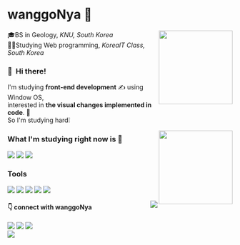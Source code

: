 # wanggoNya 🍊

 <img align='right' src="https://github-readme-stats.vercel.app/api?username=wanggoNya&theme=gruvbox" height="165">
 
<p>
  🎓BS in Geology, <i>KNU, South Korea</i><br>
  🧑‍💻Studying Web programming, <i>KoreaIT Class, South Korea</i>
</b></p>

  
### 👋&nbsp; Hi there! 

I'm studying <b>front-end development</b> ✍️ using Window OS,
<br>interested in <b>the visual changes implemented in code</b>. 🌟 <br>
So I'm studying hard❕
 
<img align='right' src="https://github-readme-stats.vercel.app/api/top-langs/?username=wanggoNya&layout=compact&&theme=gruvbox" height="165">
    
### What I'm studying right now is 🏃
<p>
  <img src="https://img.shields.io/badge/Java-007396?style=flat-square&logo=Java&logoColor=white"/>
  <img src="https://img.shields.io/badge/Python-3776AB?style=flat-square&logo=python&logoColor=white"/>
  <img src="https://img.shields.io/badge/JavaScript-F7DF1E?style=flat-square&logo=Javascript&logoColor=black"/>
  
</p>
 
### Tools
   
<p>
  <img src="https://img.shields.io/badge/VScode-007ACC?style=flat-square&logo=visualstudiocode&logoColor=white"/>
  <img src="https://img.shields.io/badge/Eclipse-2C2255?style=flat-square&logo=Eclipseide&logoColor=white"/>
  <img src="https://img.shields.io/badge/Anaconda-44A833?style=flat-square&logo=Anaconda&logoColor=white"/>
  <img src="https://img.shields.io/badge/Jupyter-F37626?style=flat-square&logo=Jupyter&logoColor=white"/>
  <img src="https://img.shields.io/badge/Git-F05032?style=flat-square&logo=Git&logoColor=white"/>
</p>

<img align='right' src="http://mazassumnida.wtf/api/v2/generate_badge?boj=wanggonya">

#### 👇 connect with wanggoNya

<p>
  <a href=https://wanggonya.tistory.com/ target="_blank"><img src="https://img.shields.io/badge/TECH BLOG-FFE4B5?style=flat-square&logo=tvtime&logoColor=black"/></a>
  <a href="mailto:tndus6384@naver.com" target="_blank"><img src="https://img.shields.io/badge/EMAIL-82E0AA?style=flat-square&logo=naver&logoColor=black"/></a>
  <a href="https://github.com/wanggoNya" target="_blank"><img src="https://img.shields.io/badge/GITHUB-D7DBDD?style=flat-square&logo=github&logoColor=black"/></a><br>
  <a href="https://hits.seeyoufarm.com"><img src="https://hits.seeyoufarm.com/api/count/incr/badge.svg?url=https%3A%2F%2Fgithub.com%2FwanggoNya&count_bg=%239DA09A&title_bg=%23E5BF49&icon=github.svg&icon_color=%23000000&title=Github&edge_flat=true"/></a>


</p>


